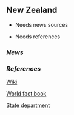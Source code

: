 ## New Zealand ##

- Needs news sources

- Needs references

### _News_ ###

[]()

[]()

[]()

[]()

[]()

[]()

[]()

[]()

### _References_ ###
[Wiki](XXXX)

[World fact book](XXXX)

[State department](XXXX)
